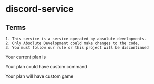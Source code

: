 # discord-service

## Terms

```
1. This service is a service operated by absolute developments.
2. Only Absolute Development could make changes to the code. 
3. You must follow our rule or this project will be discontinued
```

Your current plan is 

Your plan could have  custom command

Your plan will have custom game
